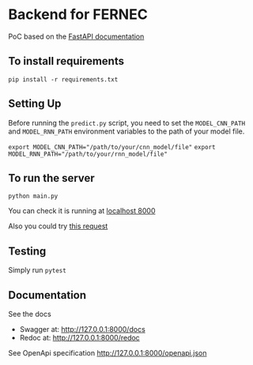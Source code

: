# Backend for FERNEC
PoC based on the [FastAPI documentation](https://fastapi.tiangolo.com/tutorial/)

## To install requirements

`pip install -r requirements.txt`

## Setting Up

Before running the `predict.py` script, you need to set the `MODEL_CNN_PATH` and `MODEL_RNN_PATH` environment variables to the path of your model file.

```export MODEL_CNN_PATH="/path/to/your/cnn_model/file"```
```export MODEL_RNN_PATH="/path/to/your/rnn_model/file"```

## To run the server

`python main.py`

You can check it is running at [localhost 8000](http://127.0.0.1:8000)


Also you could try [this request](http://127.0.0.1:8000/items/5?q=somequery)

## Testing

Simply run `pytest`

## Documentation

See the docs
- Swagger at: http://127.0.0.1:8000/docs
- Redoc at: http://127.0.0.1:8000/redoc

See OpenApi specification
http://127.0.0.1:8000/openapi.json
